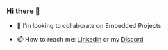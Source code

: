 ### Hi there 👋

<!--
**utkarshsethi/utkarshsethi** is a ✨ _special_ ✨ repository because its `README.md` (this file) appears on your GitHub profile.

Here are some ideas to get you started:
-->

<!-- - 🔭 I’m currently working on ... -->
<!-- - 🌱 I’m currently learning ... -->
- 👯 I’m looking to collaborate on Embedded Projects
<!--
- 🤔 I’m looking for help with ...
- 💬 Ask me about ...
-->
- 📫 How to reach me: [Linkedin](https://www.linkedin.com/in/utkarshsethi/) or my  [Discord](https://discordapp.com/users/hsraktu.ihtes#5075)
<!--
- 😄 Pronouns: ...
- ⚡ Fun fact: ...
-->
